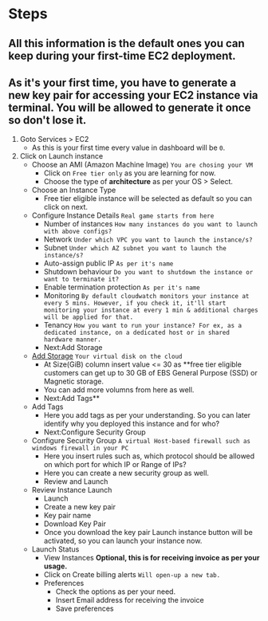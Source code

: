 # Steps
## All this information is the default ones you can keep during your first-time EC2 deployment.
## As it's your first time, you have to generate a new key pair for accessing your EC2 instance via terminal. You will be allowed to generate it once so don't lose it.

1.  Goto Services > EC2
    * As this is your first time every value in dashboard will be `0`.
2.  Click on Launch instance
    * Choose an AMI (Amazon Machine Image)  `You are chosing your VM`
         *  Click on `Free tier only` as you are learning for now.
         *  Choose the type of **architecture** as per your OS > Select.
    * Choose an Instance Type
         *  Free tier eligible instance will be selected as default so you can click on next.
    * Configure Instance Details    `Real game starts from here` 
         *  Number of instances  `How many instances do you want to launch with above configs?`
         *  Network     `Under which VPC you want to launch the instance/s?`
         *  Subnet      `Under which AZ subnet you want to launch the instance/s?`
         *  Auto-assign public IP      `As per it's name`
         *  Shutdown behaviour      `Do you want to shutdown the instance or want to terminate it?`
         *  Enable termination protection    `As per it's name`
         *  Monitoring     `By default cloudwatch monitors your instance at every 5 mins. However, if you check it, it'll start monitoring your instance at every 1 min & additional charges will be applied for that.`
         *  Tenancy     `How you want to run your instance? For ex, as a dedicated instance, on a dedicated host or in shared hardware manner.`
         *  Next:Add Storage
    * [Add Storage](https://docs.aws.amazon.com/AmazonRDS/latest/UserGuide/CHAP_Storage.html) `Your virtual disk on the cloud`
         *  At Size(GiB) column insert value <= 30 as **free tier eligible customers can get up to 30 GB of EBS General Purpose (SSD) or Magnetic storage.
         *  You can add more volumns from here as well.
         *  Next:Add Tags**
    * Add Tags
         *  Here you add tags as per your understanding. So you can later identify why you deployed this instance and for who?
         *  Next:Configure Security Group
    * Configure Security Group     `A virtual Host-based firewall such as windows firewall in your PC`
         *  Here you insert rules such as, which protocol should be allowed on which port for which IP or Range of IPs?
         *  Here you can create a new security group as well.
         *  Review and Launch
    * Review Instance Launch
         * Launch
         * Create a new key pair
         * Key pair name
         * Download Key Pair
         * Once you download the key pair Launch instance button will be activated, so you can launch your instance now.
    * Launch Status
         * View Instances
         **Optional, this is for receiving invoice as per your usage.**
         * Click on Create billing alerts    `Will open-up a new tab.`
         * Preferences
            * Check the options as per your need.
            * Insert Email address for receiving the invoice
            * Save preferences
